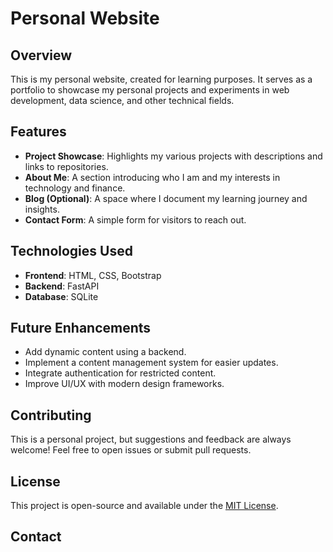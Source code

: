 # Personal Website

## Overview
This is my personal website, created for learning purposes. It serves as a portfolio to showcase my personal projects and experiments in web development, data science, and other technical fields.

## Features
- **Project Showcase**: Highlights my various projects with descriptions and links to repositories.
- **About Me**: A section introducing who I am and my interests in technology and finance.
- **Blog (Optional)**: A space where I document my learning journey and insights.
- **Contact Form**: A simple form for visitors to reach out.

## Technologies Used
- **Frontend**: HTML, CSS, Bootstrap
- **Backend**: FastAPI
- **Database**: SQLite 

## Future Enhancements
- Add dynamic content using a backend.
- Implement a content management system for easier updates.
- Integrate authentication for restricted content.
- Improve UI/UX with modern design frameworks.

## Contributing
This is a personal project, but suggestions and feedback are always welcome! Feel free to open issues or submit pull requests.

## License
This project is open-source and available under the [MIT License](LICENSE).

## Contact

